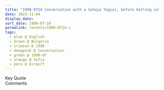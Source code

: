 ```yaml
---
title: "1990-0724 Conversation with a Sahaja Yoginī, before Getting into the Car, Pavement outside the Airport, Sofia, Bulgaria"
date: 2023-11-04
display_date: 
sort_date: 1990-07-24
permalink: /events/1990-0724-c
tags:
  - blue @ English
  - brown @ Bulgaria
  - crimson @ 1990
  - deeppink @ Conversation
  - green @ 1990-07
  - orange @ Sofia
  - peru @ Airport
---
```


<wave-list>
  <list-title color="green" width="75">Key Quote</list-title>
  <list-item color="BlanchedAlmond"  width="200"></list-item>
  <list-item color="Lavender"></list-item>
  <list-item color="BlanchedAlmond"></list-item>
</wave-list>

<br>

<wave-list>
  <list-title color="green" width="75">Comments</list-title>
  <list-item color="BlanchedAlmond"  width="200"></list-item>
  <list-item color="Lavender"></list-item>
  <list-item color="BlanchedAlmond"></list-item>
</wave-list>